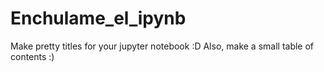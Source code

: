 # Enchulame_el_ipynb
Make pretty titles for your jupyter notebook :D
Also, make a small table of contents :)
